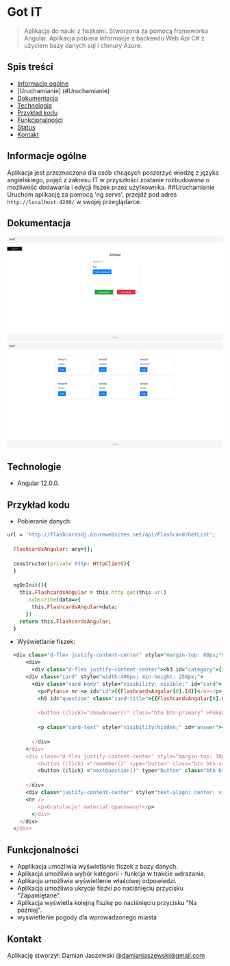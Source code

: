 # Got IT
> Aplikacja do nauki z fiszkami. Stworzona za pomocą frameworka Angular. Aplikacja pobiera informacje z backendu Web Api C# z użyciem bazy danych sql i chmury Azure. 
## Spis treści
* [Informacje ogólne](#Informacje-ogólne)
* [Uruchamianie] (#Uruchamianie)
* [Dokumentacja](#dokumentacja)
* [Technologia](#Technologie)
* [Przykład kodu](#przykład-kodu)
* [Funkcjonalności](#Funkcjonalności)
* [Status](#status)
* [Kontakt](#kontakt)
## Informacje ogólne
Aplikacja jest przeznaczona dla osób chcących poszerzyć wiedzę z języka angielskiego, pojęć z zakresu IT w przyszłości zostanie rozbudowana o możliwość dodawania i edycji fiszek przez użytkownika.
##Uruchamianie
Uruchom aplikację za pomocą 'ng serve', przejdź pod adres `http://localhost:4200/` w swojej przeglądarce.
## Dokumentacja
![Logo aplikacji](./img/flashcard.png)
![Ekran z pogodą](./img/menu.png)
## Technologie
* Angular 12.0.0.
## Przykład kodu
* Pobieranie danych:
```ruby
url = 'http://flashcardsdj.azurewebsites.net/api/Flashcard/GetList';

  FlashcardsAngular: any=[];
  
  constructor(private http: HttpClient){
  }

  ngOnInit(){
    this.FlashcardsAngular = this.http.get(this.url)
      .subscribe(data=>{
        this.FlashcardsAngular=data;
      })
    return this.FlashcardsAngular;
  }
```
* Wyświetlanie fiszek:
```ruby
  <div class="d-flex justify-content-center" style="margin-top: 80px;">
      <div>
        <div class="d-flex justify-content-center"><h3 id="category">{{FlashcardsAngular[0].Category}}</h3></div>
      <div class="card" style="width:400px; min-height: 250px;">
        <div class="card-body" style="visibility: visible;" id="card">
          <p>Pytanie nr <a id="id">{{FlashcardsAngular[0].Id}}</a></p>
          <h5 id="question" class="card-title">{{FlashcardsAngular[0].Question}}</h5>
          
          <button (click)="showAnswer()" class="btn btn-primary" >Pokaż odpowiedź</button>

          <p class="card-text" style="visibility:hidden;" id="answer">{{FlashcardsAngular[0].Answer}}</p>

        </div>
      </div>
      <div class="d-flex justify-content-center" style="margin-top: 10px;" id="buttons">
          <button (click) ="remember()" type="button" class="btn btn-success" style="margin-right: 30px; width:150px;">Zapamiętane</button>
          <button (click) ="nextQuestion()" type="button" class="btn btn-danger" style="width: 150px;">Na później</button>
          
      </div>
      <div class="justify-content-center" style="text-align: center; visibility: hidden;" id="win">
      <hr />
          <p>Gratulacje! materiał opanowany!</p>
        </div>
    </div>
  </div>
```
## Funkcjonalności
* Applikacja umożliwia wyświetlanie fiszek z bazy danych.
* Aplikacja umożliwia wybór kategorii - funkcja w trakcie wdrażania.
* Aplikacja umożliwia wyświetlenie właściwej odpowiedzi.
* Aplikacja umożliwia ukrycie fiszki po naciśnięciu przycisku "Zapamiętane".
* Aplikacja wyświetla kolejną fiszkę po naciśnięciu przycisku "Na później".
* wyswietlenie pogody dla wprowadzonego miasta
## Kontakt
Aplikację stworzył:
Damian Jaszewski @damianjaszewski@gmail.com
